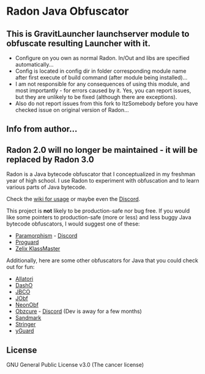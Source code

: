 # Radon Java Obfuscator
## This is GravitLauncher launchserver module to obfuscate resulting Launcher with it.
* Configure on you own as normal Radon. In/Out and libs are specified automatically...
* Config is located in config dir in folder corresponding module name after first execute of build command (after module being installed)...
* I am not responsible for any consequences of using this module, and most importantly - for errors caused by it. Yes, you can report issues, but they are unlikely to be fixed (although there are exceptions).
* Also do not report issues from this fork to ItzSomebody before you have checked issue on original version of Radon...

## Info from author...
## Radon 2.0 will no longer be maintained - it will be replaced by Radon 3.0

Radon is a Java bytecode obfuscator that I conceptualized in my freshman year
of high school. I use Radon to experiment with obfuscation and to learn various
parts of Java bytecode.

Check the [wiki for usage](https://github.com/ItzSomebody/Radon/wiki) or maybe
even the [Discord](https://discord.gg/RfuxTea).

This project is **not** likely to be production-safe nor bug free. If you would
like some pointers to production-safe (more or less) and less buggy Java
bytecode obfuscators, I would suggest one of these:
* [Paramorphism](https://paramorphism.serenity.enterprises/) -
[Discord](https://discordapp.com/invite/k9DPvEy)
* [Proguard](https://www.guardsquare.com/en/products/proguard)
* [Zelix KlassMaster](http://www.zelix.com/)

Additionally, here are some other obfuscators for Java that you could check out
for fun:
* [Allatori](http://www.allatori.com/)
* [DashO](https://www.preemptive.com/products/dasho/overview)
* [JBCO](http://www.sable.mcgill.ca/JBCO/)
* [JObf](https://github.com/superblaubeere27/obfuscator)
* [NeonObf](https://github.com/MoofMonkey/NeonObf)
* [Obzcure](https://obzcu.re/) -
[Discord](https://discordapp.com/invite/fUCPxq8) (Dev is away for a few months)
* [Sandmark](http://sandmark.cs.arizona.edu)
* [Stringer](https://jfxstore.com/stringer/)
* [yGuard](https://www.yworks.com/products/yguard)

## License

GNU General Public License v3.0 (The cancer license)
